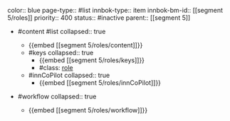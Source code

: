 color:: blue
page-type:: #list
innbok-type:: item
innbok-bm-id:: [[segment 5/roles]]
priority:: 400
status:: #inactive
parent:: [[segment 5]]

- #content #list
  collapsed:: true
	- {{embed [[segment 5/roles/content]]}}
  - #keys
    collapsed:: true
	  - {{embed [[segment 5/roles/keys]]}}
	  - #class: [role](https://go.innbok.com/#/page/innBoK%2Fclass%2Frole)
  - #innCoPilot
    collapsed:: true
	  - {{embed [[segment 5/roles/innCoPilot]]}}

- #workflow
  collapsed:: true
	- {{embed [[segment 5/roles/workflow]]}}






